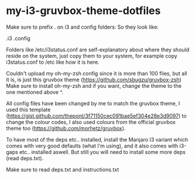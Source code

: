 # my-i3-gruvbox-theme-dotfiles
Make sure to prefix . on i3 and config folders:
So they look like:

.i3
.config

Folders like /etc/i3status.conf are self-explanatory about where they should reside on the system, just copy them to your system, for example copy i3status.conf to /etc like how it is here.

Couldn't upload my oh-my-zsh config since it is more than 100 files, but all it is, is just this gruvbox theme (https://github.com/sbugzu/gruvbox-zsh)
Make sure to install oh-my-zsh and if you want, change the theme to the one mentioned above ^.

All config files have been changed by me to match the gruvbox theme, I used this template (https://gist.github.com/thepont/3f71150cec091bae5ef304e28e3d9097) to change the colour codes, I also used colours from the official gruvbox theme too (https://github.com/morhetz/gruvbox).

To have most of the deps etc.. installed, install the Manjaro I3 variant which comes with very good defaults (what I'm using), and it also comes with i3-gaps etc.. installed aswell. But still you will need to install some more deps (read deps.txt).

Make sure to read deps.txt and instructions.txt
